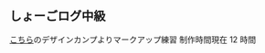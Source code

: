 ## しょーごログ中級

[こちら](https://note.com/samuraibrass/n/nd1748e42934e?magazine_key=mad296098d928)のデザインカンプよりマークアップ練習
制作時間現在 12 時間

